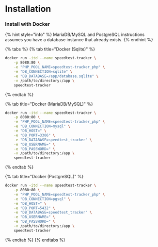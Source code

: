 # Installation

### Install with Docker

{% hint style="info" %}
MariaDB/MySQL and PostgreSQL instructions assumes you have a database instance that already exists.
{% endhint %}

{% tabs %}
{% tab title="Docker (Sqlite)" %}
```bash
docker run -itd --name speedtest-tracker \
    -p 8080:80 \
    -e "PHP_POOL_NAME=speedtest-tracker_php" \
    -e "DB_CONNECTION=sqlite" \
    -e "DB_DATABASE=/app/database.sqlite" \
    -v /path/to/directory:/app \
    speedtest-tracker
```
{% endtab %}

{% tab title="Docker (MariaDB/MySQL)" %}
```bash
docker run -itd --name speedtest-tracker \
    -p 8080:80 \
    -e "PHP_POOL_NAME=speedtest-tracker_php" \
    -e "DB_CONNECTION=mysql" \
    -e "DB_HOST=" \
    -e "DB_PORT=3306" \
    -e "DB_DATABASE=speedtest_tracker" \
    -e "DB_USERNAME=" \
    -e "DB_PASSWORD=" \
    -v /path/to/directory:/app \
    speedtest-tracker
```
{% endtab %}

{% tab title="Docker (PostgreSQL)" %}
```bash
docker run -itd --name speedtest-tracker \
    -p 8080:80 \
    -e "PHP_POOL_NAME=speedtest-tracker_php" \
    -e "DB_CONNECTION=pgsql" \
    -e "DB_HOST=" \
    -e "DB_PORT=5432" \
    -e "DB_DATABASE=speedtest_tracker" \
    -e "DB_USERNAME=" \
    -e "DB_PASSWORD=" \
    -v /path/to/directory:/app \
    speedtest-tracker
```
{% endtab %}
{% endtabs %}
